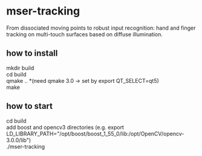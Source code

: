 # mser-tracking
From dissociated moving points to robust input recognition: 
hand and finger tracking on multi-touch surfaces based on diffuse illumination.

## how to install
mkdir build  
cd build  
qmake ..        *(need qmake 3.0 -> set by export QT_SELECT=qt5)  
make  

## how to start
cd build  
add boost and opencv3 directories (e.g. export LD_LIBRARY_PATH="/opt/boost/boost_1_55_0/lib:/opt/OpenCV/opencv-3.0.0/lib")  
./mser-tracking  
